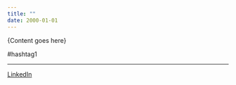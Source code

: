 ```yaml
---
title: ""
date: 2000-01-01
---
```


{Content goes here}


#hashtag1

---
[LinkedIn]()

[reference]: # ()